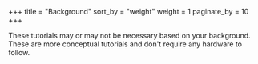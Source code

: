 +++
title = "Background"
sort_by = "weight"
weight = 1
paginate_by = 10
+++

These tutorials may or may not be necessary based on your background. These are more conceptual tutorials and don't require any hardware to follow.